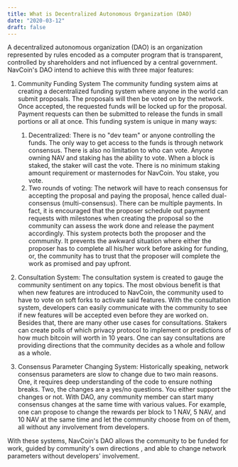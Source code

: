 ```yaml
---
title: What is Decentralized Autonomous Organization (DAO)
date: "2020-03-12"
draft: false
---
```


A decentralized autonomous organization (DAO) is an organization represented by rules encoded as a computer program that is transparent, controlled by shareholders and not influenced by a central government. NavCoin's DAO intend to achieve this with three major features:

1. Community Funding System
The community funding system aims at creating a decentralized funding system where anyone in the world can submit proposals. The proposals will then be voted on by the network. Once accepted, the requested funds will be locked up for the proposal. Payment requests can then be submitted to release the funds in small portions or all at once. This funding system is unique in many ways:
    1. Decentralized: 
    There is no "dev team" or anyone controlling the funds. The only way to get access to the funds is through network consensus. There is also no limitation to who can vote. Anyone owning NAV and staking has the ability to vote. When a block is staked, the staker will cast the vote. There is no minimum staking amount requirement or masternodes for NavCoin. You stake, you vote.
    2. Two rounds of voting: 
    The network will have to reach consensus for accepting the proposal and paying the proposal, hence called dual-consensus (multi-consensus). There can be multiple payments. In fact, it is encouraged that the proposer schedule out payment requests with milestones when creating the proposal so the community can assess the work done and release the payment accordingly. This system protects both the proposer and the community. It prevents the awkward situation where either the proposer has to complete all his/her work before asking for funding, or, the community has to trust that the proposer will complete the work as promised and pay upfront.
		
2. Consultation System:
    The consultation system is created to gauge the community sentiment on any topics. The most obvious benefit is that when new features are introduced to NavCoin, the community used to have to vote on soft forks to activate said features. With the consultation system, developers can easily communicate with the community to see if new features will be accepted even before they are worked on.
    Besides that, there are many other use cases for consultations. Stakers can create polls of which privacy protocol to implement or predictions of how much bitcoin will worth in 10 years. One can say consultations are providing directions that the community decides as a whole and follow as a whole.
	
3. Consensus Parameter Changing System:
    Historically speaking, network consensus parameters are slow to change due to two main reasons. One, it requires deep understanding of the code to ensure nothing breaks. Two, the changes are a yes/no questions. You either support the changes or not. With DAO, any community member can start many consensus changes at the same time with various values. For example, one can propose to change the rewards per block to 1 NAV, 5 NAV, and 10 NAV at the same time and let the community choose from on of them, all without any involvement from developers.
	
With these systems, NavCoin's DAO allows the community to be funded for work, guided by community's own directions , and able to change network parameters without developers' involvement. 


